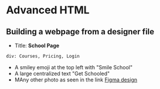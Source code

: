 # Advanced HTML 
## Building a webpage from a designer file

<!-- Head content -->
* Title: __School Page__
```HTML
div: Courses, Pricing, Login
```
* A smiley emoji at the top left with "Smile School" 
* A large centralized text "Get Schooled"
* MAny other photo as seen in the link
[Figma design](https://www.figma.com/file/OTITicLjvSgaFbFfOrPxM2/Homepage-(Copy)?node-id=0%3A1 "design sample")